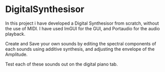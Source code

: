 # DigitalSynthesisor
In this project i have developed a Digital Synthesisor from scratch, without the use of MIDI. I have used ImGUI for the GUI, and Portaudio for the audio playback. 

Create and Save your own sounds by editing the spectral components of each sounds using additive synthesis, and adjusting the envelope of the Amplitude.

Test each of these sounds out on the digital piano tab.
